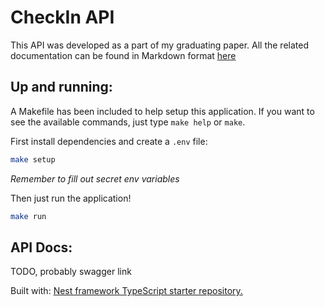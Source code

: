 # CheckIn API
This API was developed as a part of my graduating paper. All the related documentation can be found in Markdown format [here](https://github.com/toledompm/checkin-docs)

## Up and running:
A Makefile has been included to help setup this application. If you want to see the available commands, just type `make help` or `make`.

First install dependencies and create a `.env` file:
``` bash
make setup
```
*Remember to fill out secret env variables*

Then just run the application!
``` bash
make run
```

## API Docs:
TODO, probably swagger link

Built with: [Nest framework TypeScript starter repository.](https://github.com/nestjs/nest)

